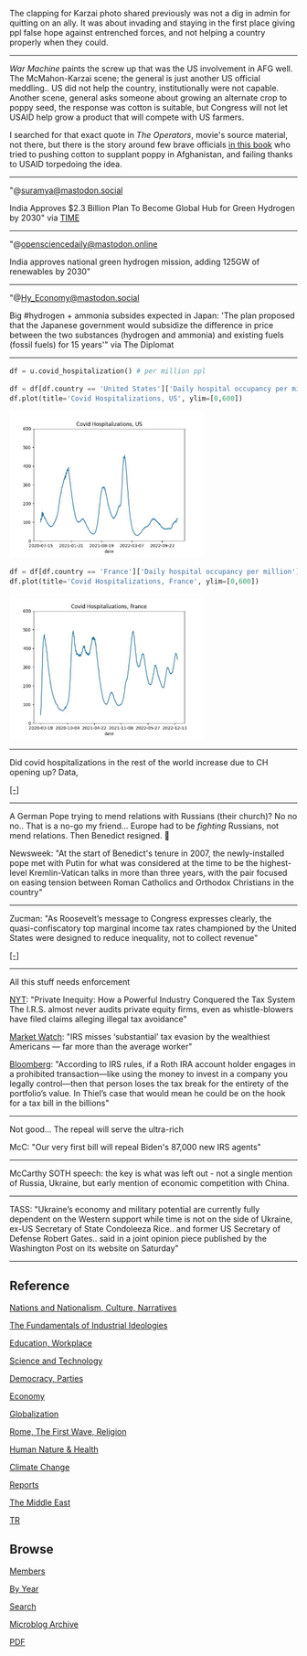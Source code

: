 
The clapping for Karzai photo shared previously was not a dig in admin
for quitting on an ally. It was about invading and staying in the
first place giving ppl false hope against entrenched forces, and not
helping a country properly when they could.

---

*War Machine* paints the screw up that was the US involvement in AFG
well. The McMahon-Karzai scene; the general is just another US
official meddling.. US did not help the country, institutionally were
not capable. Another scene, general asks someone about growing an
alternate crop to poppy seed, the response was cotton is suitable, but
Congress will not let USAID help grow a product that will compete with
US farmers.

I searched for that exact quote in *The Operators*, movie's source
material, not there, but there is the story around few brave officials
[in this book](2023/01/little-america-chandrasekaran.html#cotton) who tried to
pushing cotton to supplant poppy in Afghanistan, and failing thanks to
USAID torpedoing the idea.

---

"@suramya@mastodon.social

India Approves $2.3 Billion Plan To Become Global Hub for Green
Hydrogen by 2030" via [TIME](https://time.com/6244782/india-2-billion-green-hydrogen)

---

"@opensciencedaily@mastodon.online

India approves national green hydrogen mission, adding 125GW of
renewables by 2030"

---

"@Hy_Economy@mastodon.social

Big \#hydrogen + ammonia subsides expected in Japan: 'The plan
proposed that the Japanese government would subsidize the difference
in price between the two substances (hydrogen and ammonia) and
existing fuels (fossil fuels) for 15 years'" via The Diplomat

---

```python
df = u.covid_hospitalization() # per million ppl
```

```python
df = df[df.country == 'United States']['Daily hospital occupancy per million']
df.plot(title='Covid Hospitalizations, US', ylim=[0,600])
```

<img width="340" src="mbl/2023/covid-hospus1.jpg"/>

```python
df = df[df.country == 'France']['Daily hospital occupancy per million']
df.plot(title='Covid Hospitalizations, France', ylim=[0,600])
```

<img width="340" src="mbl/2023/covid-hospfr1.jpg"/>

---

Did covid hospitalizations in the rest of the world increase due to CH
opening up? Data,

[[-]](https://github.com/owid/covid-19-data/tree/master/public/data/hospitalizations)

---

A German Pope trying to mend relations with Russians (their church)?
No no no.. That is a no-go my friend... Europe had to be *fighting*
Russians, not mend relations. Then Benedict resigned. 🤨

Newsweek: "At the start of Benedict's tenure in 2007, the
newly-installed pope met with Putin for what was considered at the
time to be the highest-level Kremlin-Vatican talks in more than three
years, with the pair focused on easing tension between Roman Catholics
and Orthodox Christians in the country"

---

Zucman: "As Roosevelt’s message to Congress expresses clearly, the
quasi-confiscatory top marginal income tax rates championed by the
United States were designed to reduce inequality, not to collect
revenue"

[[-]](https://forgeorganizing.org/article/triumph-injustice-boston-richmond)

---

All this stuff needs enforcement

[NYT](https://www.nytimes.com/2021/06/12/business/private-equity-taxes.html):
"Private Inequity: How a Powerful Industry Conquered the Tax
System The I.R.S. almost never audits private equity firms, even as
whistle-blowers have filed claims alleging illegal tax avoidance"

[Market Watch](https://www.marketwatch.com/story/irs-misses-substantial-tax-evasion-by-the-wealthiest-americans-this-study-calculates-just-how-much-11616502277):
"IRS misses ‘substantial’ tax evasion by the wealthiest Americans — far
more than the average worker"

[Bloomberg](https://www.bloomberg.com/news/features/2021-09-15/peter-thiel-gamed-silicon-valley-tech-trump-taxes-and-politics):
"According to IRS rules, if a Roth IRA account holder engages in a
prohibited transaction—like using the money to invest in a company you
legally control—then that person loses the tax break for the entirety
of the portfolio’s value. In Thiel’s case that would mean he could be
on the hook for a tax bill in the billions"

---

Not good... The repeal will serve the ultra-rich

McC: "Our very first bill will repeal Biden's 87,000 new IRS agents"

---

McCarthy SOTH speech: the key is what was left out - not a single
mention of Russia, Ukraine, but early mention of economic competition
with China.

---

TASS: "Ukraine’s economy and military potential are currently fully
dependent on the Western support while time is not on the side of
Ukraine, ex-US Secretary of State Condoleeza Rice.. and former US
Secretary of Defense Robert Gates.. said in a joint opinion piece
published by the Washington Post on its website on Saturday"

---

## Reference

[Nations and Nationalism, Culture, Narratives](2013/02/nations-and-nationalism.html)

[The Fundamentals of Industrial Ideologies](2011/04/fundamentals-of-industrial-ideologies.html)

[Education, Workplace](2017/09/education-workplace.html)

[Science and Technology](2018/09/science-technology.html)

[Democracy, Parties](2016/11/democracy.html)

[Economy](2018/05/economy.html)

[Globalization](2018/09/globalization.html)

[Rome, The First Wave, Religion](2017/12/rome.html)

[Human Nature & Health](2020/07/human-nature.html)

[Climate Change](2018/12/climate.html)

[Reports](2019/05/reports.html)

[The Middle East](2019/07/middleeast.html)

[TR](../tr)

## Browse

[Members](2022/08/members.html)

[By Year](years.html)

[Search](search.html)

[Microblog Archive](mbl/index.html)

[PDF](https://drive.google.com/uc?export=view&id=1FSi-1MnqXVq_PVTEXzzflwN8-7h92N_R)

